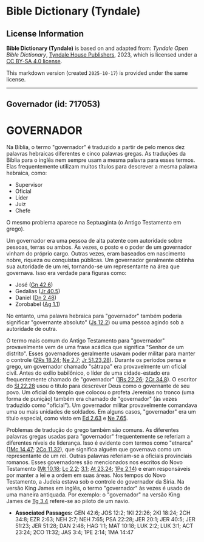 # Bible Dictionary (Tyndale)

## License Information

**Bible Dictionary (Tyndale)** is based on and adapted from: _Tyndale Open Bible Dictionary_, [Tyndale House Publishers](https://tyndaleopenresources.com/), 2023, which is licensed under a [CC BY-SA 4.0 license](https://creativecommons.org/licenses/by-sa/4.0/legalcode.en).

This markdown version (created `2025-10-17`) is provided under the same license.



--------------------------------

## Governador (id: 717053)

GOVERNADOR
==========

Na Bíblia, o termo "governador" é traduzido a partir de pelo menos dez palavras hebraicas diferentes e cinco palavras gregas. As traduções da Bíblia para o inglês nem sempre usam a mesma palavra para esses termos. Elas frequentemente utilizam muitos títulos para descrever a mesma palavra hebraica, como:

* Supervisor
* Oficial
* Líder
* Juiz
* Chefe

O mesmo problema aparece na Septuaginta (o Antigo Testamento em grego).

Um governador era uma pessoa de alta patente com autoridade sobre pessoas, terras ou ambos. Às vezes, o posto e o poder de um governador vinham do próprio cargo. Outras vezes, eram baseados em nascimento nobre, riqueza ou conquistas públicas. Um governador geralmente obtinha sua autoridade de um rei, tornando\-se um representante na área que governava. Isso era verdade para figuras como:

* José ([Gn 42\.6](https://ref.ly/Gen42:6))
* Gedalias ([Jr 40\.5](https://ref.ly/Jer40:5))
* Daniel ([Dn 2\.48](https://ref.ly/Dan2:48))
* Zorobabel ([Ag 1\.1](https://ref.ly/Hag1:1))

No entanto, uma palavra hebraica para "governador" também poderia significar "governante absoluto" ([Js 12\.2](https://ref.ly/Josh12:2)) ou uma pessoa agindo sob a autoridade de outra.

O termo mais comum do Antigo Testamento para "governador" provavelmente vem de uma frase acádica que significa "Senhor de um distrito". Esses governadores geralmente usavam poder militar para manter o controle ([2Rs 18\.24](https://ref.ly/2Kgs18:24); [Ne 2\.7](https://ref.ly/Neh2:7); [Jr 51\.23,28](https://ref.ly/Jer51:23)). Durante os períodos persa e grego, um governador chamado "sátrapa" era provavelmente um oficial civil. Antes do exílio babilônico, o líder de uma cidade\-estado era frequentemente chamado de "governador" ([1Rs 22\.26](https://ref.ly/1Kgs22:26); [2Cr 34\.8](https://ref.ly/2Chr34:8)). O escritor do [Sl 22\.28](https://ref.ly/Ps22:28) usou o título para descrever Deus como o governante de seu povo. Um oficial do templo que colocou o profeta Jeremias no tronco (uma forma de punição) também era chamado de "governador" (às vezes traduzido como "oficial"). Um governador militar provavelmente comandava uma ou mais unidades de soldados. Em alguns casos, "governador" era um título especial, como visto em [Ed 2\.63](https://ref.ly/Ezra2:63) e [Ne 7\.65](https://ref.ly/Neh7:65).

Problemas de tradução do grego também são comuns. As diferentes palavras gregas usadas para "governador" frequentemente se referiam a diferentes níveis de liderança. Isso é evidente com termos como "etnarca" ([1Mc 14\.47](https://ref.ly/1Macc14:47); [2Co 11\.32](https://ref.ly/2Cor11:32)), que significa alguém que governava como um representante de um rei. Outras palavras referiam\-se a oficiais provinciais romanos. Esses governadores são mencionados nos escritos do Novo Testamento ([Mt 10\.18](https://ref.ly/Matt10:18); [Lc 2\.2](https://ref.ly/Luke2:2); [3\.1](https://ref.ly/Luke3:1); [At 23\.24](https://ref.ly/Acts23:24); [1Pe 2\.14](https://ref.ly/1Pet2:14)) e eram responsáveis por manter a lei e a ordem em suas áreas. Nos tempos do Novo Testamento, a Judeia estava sob o controle do governador da Síria. Na versão King James em inglês, o termo "governador" às vezes é usado de uma maneira antiquada. Por exemplo: o "governador" na versão King James de [Tg 3\.4](https://ref.ly/Jas3:4) refere\-se ao piloto de um navio.

* **Associated Passages:** GEN 42:6; JOS 12:2; 1KI 22:26; 2KI 18:24; 2CH 34:8; EZR 2:63; NEH 2:7; NEH 7:65; PSA 22:28; JER 20:1; JER 40:5; JER 51:23; JER 51:28; DAN 2:48; HAG 1:1; MAT 10:18; LUK 2:2; LUK 3:1; ACT 23:24; 2CO 11:32; JAS 3:4; 1PE 2:14; 1MA 14:47


